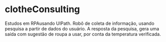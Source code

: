 # clotheConsulting
Estudos em RPAusando UIPath.
Robô de coleta de informação, usando pesquisa a partir de dados do usuário. A resposta da pesquisa, gera uma saída com sugestão de roupa a usar, por conta da temperatura verificada.
